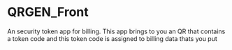 # QRGEN_Front
An security token app for billing. This app brings to you an QR that contains a token code and this token code is assigned to billing data thats you put
